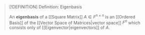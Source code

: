 >[!DEFINITION] Definition: Eigenbasis
>
>An **eigenbasis** of a [[Square Matrix]] $A \in F^{n \times n}$ is an [[Ordered Basis]] of the [[Vector Space of Matrices|vector space]] $F^n$ which consists only of [[Eigenvector|eigenvectors]] of $A$. 
>